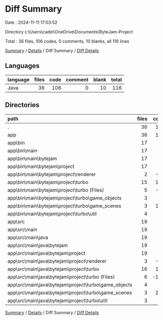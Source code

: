 # Diff Summary

Date : 2024-11-11 17:03:52

Directory c:\\Users\\cadel\\OneDrive\\Documents\\ByteJam-Project

Total : 36 files,  106 codes, 0 comments, 10 blanks, all 116 lines

[Summary](results.md) / [Details](details.md) / Diff Summary / [Diff Details](diff-details.md)

## Languages
| language | files | code | comment | blank | total |
| :--- | ---: | ---: | ---: | ---: | ---: |
| Java | 36 | 106 | 0 | 10 | 116 |

## Directories
| path | files | code | comment | blank | total |
| :--- | ---: | ---: | ---: | ---: | ---: |
| . | 36 | 106 | 0 | 10 | 116 |
| app | 36 | 106 | 0 | 10 | 116 |
| app\\bin | 17 | 79 | -2 | 0 | 77 |
| app\\bin\\main | 17 | 79 | -2 | 0 | 77 |
| app\\bin\\main\\bytejam | 17 | 79 | -2 | 0 | 77 |
| app\\bin\\main\\bytejam\\project | 17 | 79 | -2 | 0 | 77 |
| app\\bin\\main\\bytejam\\project\\renderer | 2 | -22 | -5 | 0 | -27 |
| app\\bin\\main\\bytejam\\project\\turbo | 15 | 101 | 3 | 0 | 104 |
| app\\bin\\main\\bytejam\\project\\turbo (Files) | 5 | -83 | 0 | 0 | -83 |
| app\\bin\\main\\bytejam\\project\\turbo\\game_objects | 3 | 30 | 0 | 0 | 30 |
| app\\bin\\main\\bytejam\\project\\turbo\\game_scenes | 3 | 119 | 3 | 0 | 122 |
| app\\bin\\main\\bytejam\\project\\turbo\\util | 4 | 35 | 0 | 0 | 35 |
| app\\src | 19 | 27 | 2 | 10 | 39 |
| app\\src\\main | 19 | 27 | 2 | 10 | 39 |
| app\\src\\main\\java | 19 | 27 | 2 | 10 | 39 |
| app\\src\\main\\java\\bytejam | 19 | 27 | 2 | 10 | 39 |
| app\\src\\main\\java\\bytejam\\project | 19 | 27 | 2 | 10 | 39 |
| app\\src\\main\\java\\bytejam\\project\\renderer | 3 | -74 | -12 | -24 | -110 |
| app\\src\\main\\java\\bytejam\\project\\turbo | 16 | 101 | 14 | 34 | 149 |
| app\\src\\main\\java\\bytejam\\project\\turbo (Files) | 6 | -162 | 1 | -61 | -222 |
| app\\src\\main\\java\\bytejam\\project\\turbo\\game_objects | 4 | 25 | -9 | 8 | 24 |
| app\\src\\main\\java\\bytejam\\project\\turbo\\game_scenes | 3 | 235 | 22 | 84 | 341 |
| app\\src\\main\\java\\bytejam\\project\\turbo\\util | 3 | 3 | 0 | 3 | 6 |

[Summary](results.md) / [Details](details.md) / Diff Summary / [Diff Details](diff-details.md)